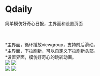 # Qdaily
简单模仿好奇心日报，主界面和设置页面<br/><br/><br/>

*主界面，循环播放viewgroup，支持前后滑动。<br/>
*主界面，下拉刷新，可以自定义下拉刷新头部。<br/>
*设置界面，模仿好奇心的跳转动画。<br/>
![](https://github.com/xuzhitaosanta/Qdaily/blob/master/pic/Qdaily1.gif)
![](https://github.com/xuzhitaosanta/Qdaily/blob/master/pic/Qdaily2.gif)<br/>
![](https://github.com/xuzhitaosanta/Qdaily/blob/master/pic/Qdaily3.gif)
![](https://github.com/xuzhitaosanta/Qdaily/blob/master/pic/Qdaily4.gif)
